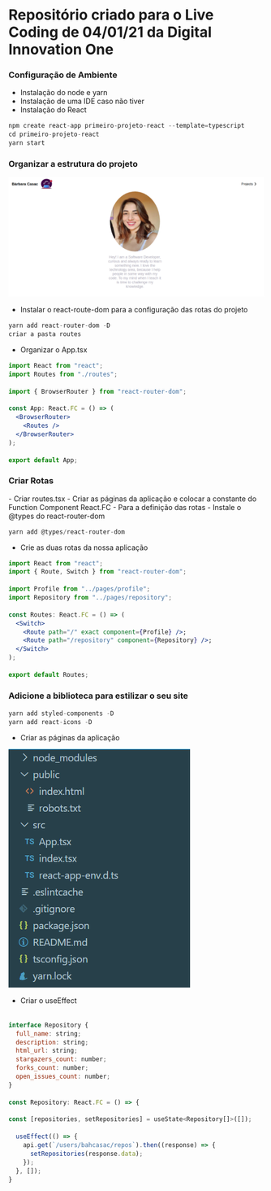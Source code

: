 <h1> Repositório criado para o Live Coding de 04/01/21 da Digital Innovation One</h1>

<h3>Configuração de Ambiente</h3>

- Instalação do node e yarn
- Instalação de uma IDE caso não tiver
- Instalação do React

```jsx
npm create react-app primeiro-projeto-react --template=typescript
cd primeiro-projeto-react
yarn start
```

<h3>Organizar a estrutura do projeto</h3>
<img src="image01.PNG"/>


- Instalar o react-route-dom para a configuração das rotas do projeto

```jsx
yarn add react-router-dom -D
criar a pasta routes
```

- Organizar o App.tsx

```jsx
import React from "react";
import Routes from "./routes";

import { BrowserRouter } from "react-router-dom";

const App: React.FC = () => (
  <BrowserRouter>
    <Routes />
  </BrowserRouter>
);

export default App;
```
<h3>Criar Rotas</h3>
- Criar routes.tsx
- Criar as páginas da aplicação e colocar a constante do Function Component React.FC
- Para a definição das rotas
- Instale o @types do react-router-dom 

```jsx
yarn add @types/react-router-dom
```

- Crie as duas rotas da nossa aplicação
```jsx
import React from "react";
import { Route, Switch } from "react-router-dom";

import Profile from "../pages/profile";
import Repository from "../pages/repository";

const Routes: React.FC = () => (
  <Switch>
    <Route path="/" exact component={Profile} />;
    <Route path="/repository" component={Repository} />;
  </Switch>
);

export default Routes;
```

<h3>Adicione a biblioteca para estilizar o seu site</h3>

```jsx
yarn add styled-components -D
yarn add react-icons -D                                                 
```

- Criar as páginas da aplicação
<img src="image02.PNG"/>

- Criar o useEffect

```jsx

interface Repository {
  full_name: string;
  description: string;
  html_url: string;
  stargazers_count: number;
  forks_count: number;
  open_issues_count: number;
}

const Repository: React.FC = () => {

const [repositories, setRepositories] = useState<Repository[]>([]);

  useEffect(() => {
    api.get(`/users/bahcasac/repos`).then((response) => {
      setRepositories(response.data);
    });
  }, []);
}
```

